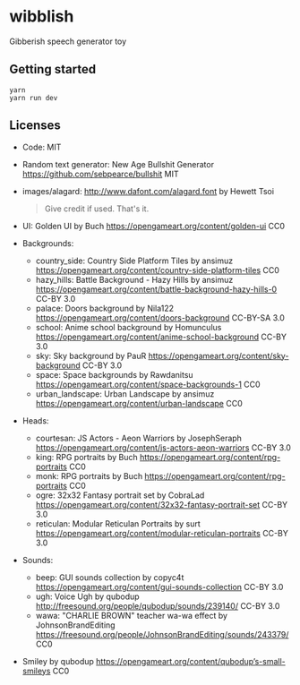 # wibblish
Gibberish speech generator toy

## Getting started

    yarn
    yarn run dev

## Licenses

- Code: MIT
- Random text generator: New Age Bullshit Generator https://github.com/sebpearce/bullshit MIT
- images/alagard: http://www.dafont.com/alagard.font by Hewett Tsoi
  > Give credit if used. That's it.

- UI: Golden UI by Buch https://opengameart.org/content/golden-ui CC0
- Backgrounds:
  - country_side: Country Side Platform Tiles by ansimuz https://opengameart.org/content/country-side-platform-tiles CC0
  - hazy_hills: Battle Background - Hazy Hills by ansimuz https://opengameart.org/content/battle-background-hazy-hills-0 CC-BY 3.0
  - palace: Doors background by Nila122 https://opengameart.org/content/doors-background CC-BY-SA 3.0
  - school: Anime school background by Homunculus https://opengameart.org/content/anime-school-background CC-BY 3.0
  - sky: Sky background by PauR https://opengameart.org/content/sky-background CC-BY 3.0
  - space: Space backgrounds by Rawdanitsu https://opengameart.org/content/space-backgrounds-1 CC0
  - urban_landscape: Urban Landscape by ansimuz https://opengameart.org/content/urban-landscape CC0
- Heads:
  - courtesan: JS Actors - Aeon Warriors by JosephSeraph https://opengameart.org/content/js-actors-aeon-warriors CC-BY 3.0
  - king: RPG portraits by Buch https://opengameart.org/content/rpg-portraits CC0
  - monk: RPG portraits by Buch https://opengameart.org/content/rpg-portraits CC0
  - ogre: 32x32 Fantasy portrait set by CobraLad https://opengameart.org/content/32x32-fantasy-portrait-set CC-BY 3.0
  - reticulan: Modular Reticulan Portraits by surt https://opengameart.org/content/modular-reticulan-portraits CC-BY 3.0
- Sounds:
  - beep: GUI sounds collection by copyc4t https://opengameart.org/content/gui-sounds-collection CC-BY 3.0
  - ugh: Voice Ugh by qubodup http://freesound.org/people/qubodup/sounds/239140/ CC-BY 3.0
  - wawa: "CHARLIE BROWN" teacher wa-wa effect by JohnsonBrandEditing https://freesound.org/people/JohnsonBrandEditing/sounds/243379/ CC0
- Smiley by qubodup https://opengameart.org/content/qubodup’s-small-smileys CC0
